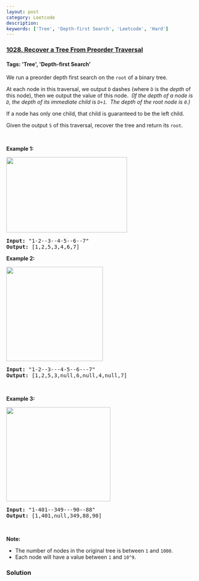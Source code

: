 ```yaml
---
layout: post
category: Leetcode
description: 
keywords: ['Tree', 'Depth-first Search', 'Leetcode', 'Hard']
---
```

### [1028. Recover a Tree From Preorder Traversal](https://leetcode.com/problems/recover-a-tree-from-preorder-traversal)

#### Tags: 'Tree', 'Depth-first Search'

<div class="content__u3I1 question-content__JfgR"><div><p>We run a preorder depth first search on the <code>root</code> of a binary tree.</p>
<p>At each node in this traversal, we output <code>D</code> dashes (where <code>D</code> is the <em>depth</em> of this node), then we output the value of this node.  <em>(If the depth of a node is <code>D</code>, the depth of its immediate child is <code>D+1</code>.  The depth of the root node is <code>0</code>.)</em></p>
<p>If a node has only one child, that child is guaranteed to be the left child.</p>
<p>Given the output <code>S</code> of this traversal, recover the tree and return its <code>root</code>.</p>
<p> </p>
<p><strong>Example 1:</strong></p>
<p><strong><img alt="" src="https://assets.leetcode.com/uploads/2019/04/08/recover-a-tree-from-preorder-traversal.png" style="width: 320px; height: 200px;"/></strong></p>
<pre><strong>Input: </strong><span id="example-input-1-1">"1-2--3--4-5--6--7"</span>
<strong>Output: </strong><span id="example-output-1">[1,2,5,3,4,6,7]</span>
</pre>
<div>
<p><strong>Example 2:</strong></p>
<p><strong><img alt="" src="https://assets.leetcode.com/uploads/2019/04/11/screen-shot-2019-04-10-at-114101-pm.png" style="width: 256px; height: 250px;"/></strong></p>
<pre><strong>Input: </strong><span id="example-input-2-1">"1-2--3---4-5--6---7"</span>
<strong>Output: </strong><span id="example-output-2">[1,2,5,3,null,6,null,4,null,7]</span></pre>
</div>
<div>
<p> </p>
<div>
<p><strong>Example 3:</strong></p>
<p><span><img alt="" src="https://assets.leetcode.com/uploads/2019/04/11/screen-shot-2019-04-10-at-114955-pm.png" style="width: 276px; height: 250px;"/></span></p>
<pre><strong>Input: </strong><span id="example-input-3-1">"1-401--349---90--88"</span>
<strong>Output: </strong><span id="example-output-3">[1,401,null,349,88,90]</span>
</pre>
</div>
<p> </p>
<p><strong>Note:</strong></p>
<ul>
<li>The number of nodes in the original tree is between <code>1</code> and <code>1000</code>.</li>
<li>Each node will have a value between <code>1</code> and <code>10^9</code>.</li>
</ul>
</div>
</div></div>

### Solution
